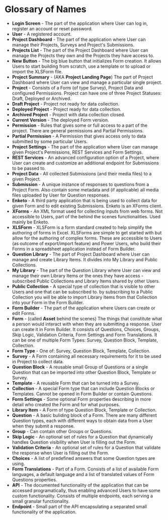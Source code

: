 # Glossary of Names

- **Login Screen** - The part of the application where User can log in, register an account or reset password.
- **User** - A registered account.
- **Project Dashboard** - The part of the application where User can manage their Projects, Surveys and Project's Submissions.
- **Projects List** - The part of the Project Dashboard where User can manage the Projects they own and the Projects they have access to.
- **New Button** - The big blue button that initializes Form creation. It allows Users to start building from scratch, use a template or to upload or import the XLSForm file.
- **Project Summary** - (AKA **Project Landing Page**) The part of Project Dashboard where User can view and manage a particular single project.
- **Project** - Consists of a Form (of type Survey), Project Data and configured Permissions. Project can have one of three Project Statuses: Draft, Deployed or Archived.
- **Draft Project** - Project not ready for data collection.
- **Deployed Project** - Project ready for data collection.
- **Archived Project** - Project with data collection closed.
- **Current Version** - The deployed Form version.
- **Permission** - Rules that gives some or full access to a part of the project. There are general permissions and Partial Permissions.
- **Partial Permission** - A Permission that gives access only to data submitted by some particular Users.
- **Project Settings** - The part of the application where User can manage given Project's Permissions, REST Services and Form Settings.
- **REST Services** - An advanced configuration option of a Project, where User can create and customize an additional endpoint for Submissions to be passed to.
- **Project Data** - All collected Submissions (and their media files) to a given Project.
- **Submission** - A unique instance of responses to questions from a Project Form. Also contain some metadata and (if applicable) all media files uploaded by User for Question responses.
- **Enketo** - A third party application that is being used to collect data for given Form and to edit existing Submissions. Enketo is an XForms client.
- **XForms** - An XML format used for collecting inputs from web forms. Not accessible to Users, part of the behind the scenes functionalities. Used mainly be Enketo.
- **XLSForm** - XLSForm is a form standard created to help simplify the authoring of forms in Excel. XLSForms are simple to get started with but allow for the authoring of complex forms. These are accessible to Users (as outcome of export/import feature) and Power Users, who build their Forms in a spreadsheet application instead of Form Builder.
- **Question Library** - The part of Project Dashboard where User can manage and create Library Items. It divides into My Library and Public Collections.
- **My Library** - The part of the Question Library where User can view and manage their own Library Items or the ones they have access - subscribed Public Collections and Library Items shared by other Users.
- **Public Collection** - A special type of collection that is visible to other Users and one that can be subscribed to. by subscribing to a Public Collection you will be able to import Library Items from that Collection into your Form in the Form Builder.
- **Form Builder** - The part of the application where Users can create or edit Forms.
- **Form** - (called **Asset** behind the scenes) The things that constitute what a person would interact with when they are submitting a response. User can create it in Form Builder. It consists of Questions, Choices, Groups, Skip Logic, Validation Criteria, Form Settings and Form Translations. It can be one of multiple Form Types: Survey, Question Block, Template, Collection.
- **Form Type** - One of: Survey, Question Block, Template, Collection.
- **Survey** - A Form containing all necessary requirements for it to be used in Project to collect data.
- **Question Block** - A reusable small Group of Questions or a single Question that can be imported into other Question Block, Template or Survey.
- **Template** - A reusable Form that can be turned into a Survey.
- **Collection** - A special Form type that can include Question Blocks or Templates. Cannot be opened in Form Builder or contain Questions.
- **Form Settings** - Some optional Form properties describing in more detail who created the Form and for what purposes.
- **Library Item** - A Form of type Question Block, Template or Collection.
- **Question** - A basic buliding block of a Form. There are many different Question types, each with different ways to obtain data from a User when they submit a response.
- **Group** - Can contain other Groups or Questions.
- **Skip Logic** - An optional set of rules for a Question that dynamically handles Question visibility when User is filling out the Form.
- **Validation Criteria** - An optional set of rules for a Question that validate the response when User is filling out the Form.
- **Choices** - A list of predefined answers that some Question types are using.
- **Form Translations** - Part of a Form. Consists of a list of available Form languages, a default language and a list of translated values of Form Questions properties.
- **API** - The documented functionality of the application that can be accessed programatically, thus enabling advanced Users to have some custom functionality. Consists of multiple endpoints, each serving a small granular functionality.
- **Endpoint** - Small part of the API encapsulating a separated small functionality of the application.
